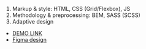 1. Markup & style: HTML, CSS (Grid/Flexbox), JS
2. Methodology & preprocessing: BEM, SASS (SCSS)
3. Adaptive design
- [DEMO LINK](https://vladislav-tsymbalist.github.io/My-bike-lending/)
- [Figma design](https://www.figma.com/file/NZQAIydtHo5QkINyGLHNcq/BIKE-New-Version?node-id=0%3A1&t=3vv8zIWKHSe7MtRP-0) 
